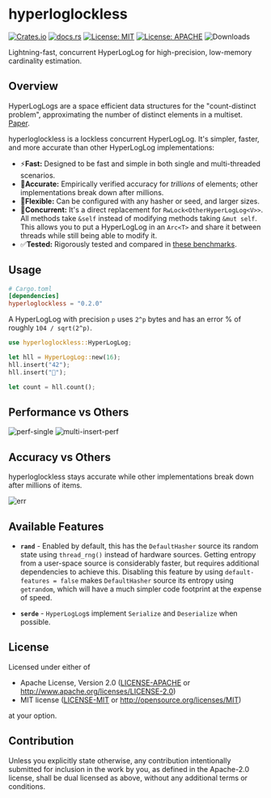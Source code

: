 # hyperloglockless
[![Crates.io](https://img.shields.io/crates/v/hyperloglockless.svg)](https://crates.io/crates/hyperloglockless)
[![docs.rs](https://docs.rs/hyperloglockless/badge.svg)](https://docs.rs/hyperloglockless)
[![License: MIT](https://img.shields.io/badge/License-MIT-blue.svg)](https://github.com/tomtomwombat/hyperloglockless/blob/main/LICENSE-MIT)
[![License: APACHE](https://img.shields.io/badge/License-Apache-blue.svg)](https://github.com/tomtomwombat/hyperloglockless/blob/main/LICENSE-APACHE)
![Downloads](https://img.shields.io/crates/d/hyperloglockless)

Lightning-fast, concurrent HyperLogLog for high-precision, low-memory cardinality estimation.

## Overview

HyperLogLogs are a space efficient data structures for the "count-distinct problem", approximating the number of distinct elements in a multiset. [Paper](https://algo.inria.fr/flajolet/Publications/FlFuGaMe07.pdf).

hyperloglockless is a lockless concurrent HyperLogLog. It's simpler, faster, and more accurate than other HyperLogLog implementations:
- ⚡**Fast:** Designed to be fast and simple in both single and multi-threaded scenarios.
- 🎯**Accurate:** Empirically verified accuracy for *trillions* of elements; other implementations break down after millions.
- 🔧**Flexible:** Can be configured with any hasher or seed, and larger sizes.
- 🧵**Concurrent:** It's a direct replacement for `RwLock<OtherHyperLogLog<V>>`. All methods take `&self` instead of modifying methods taking `&mut self`. This allows you to put a HyperLogLog in an `Arc<T>` and share it between threads while still being able to modify it.
- ✅**Tested:** Rigorously tested and compared in [these benchmarks](TODO).

## Usage

```toml
# Cargo.toml
[dependencies]
hyperloglockless = "0.2.0"
```

A HyperLogLog with precision `p` uses `2^p` bytes and has an error % of roughly `104 / sqrt(2^p)`.
```rust
use hyperloglockless::HyperLogLog;

let hll = HyperLogLog::new(16);
hll.insert("42");
hll.insert("🦀");

let count = hll.count();
```

## Performance vs Others
![perf-single](https://github.com/user-attachments/assets/8b3df60a-5e42-4f70-b81e-68b3446ade83)
![multi-insert-perf](https://github.com/user-attachments/assets/93bf3b54-c4e1-4d33-a14d-b73aa947a851)

## Accuracy vs Others
hyperloglockless stays accurate while other implementations break down after millions of items.

![err](https://github.com/user-attachments/assets/82690b1d-e9f0-4335-96c9-23914548ab65)


## Available Features

- **`rand`** - Enabled by default, this has the `DefaultHasher` source its random state using `thread_rng()` instead of hardware sources. Getting entropy from a user-space source is considerably faster, but requires additional dependencies to achieve this. Disabling this feature by using `default-features = false` makes `DefaultHasher` source its entropy using `getrandom`, which will have a much simpler code footprint at the expense of speed.

- **`serde`** - `HyperLogLog`s implement `Serialize` and `Deserialize` when possible.

## License

Licensed under either of

 * Apache License, Version 2.0
   ([LICENSE-APACHE](LICENSE-APACHE) or http://www.apache.org/licenses/LICENSE-2.0)
 * MIT license
   ([LICENSE-MIT](LICENSE-MIT) or http://opensource.org/licenses/MIT)

at your option.

## Contribution

Unless you explicitly state otherwise, any contribution intentionally submitted
for inclusion in the work by you, as defined in the Apache-2.0 license, shall be
dual licensed as above, without any additional terms or conditions.
